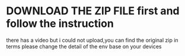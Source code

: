 # DOWNLOAD THE ZIP FILE first and follow the instruction
there has a video but i could not upload,you can find the original zip in terms
please change the detail of the env base on your devices
